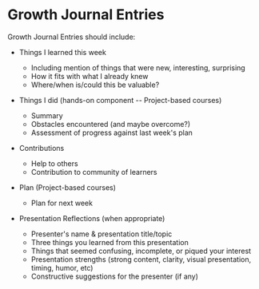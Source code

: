 # Growth Journal Entries

Growth Journal Entries should include:

- Things I learned this week

    * Including mention of things that were new, interesting, surprising
    * How it fits with what I already knew
    * Where/when is/could this be valuable?

- Things I did (hands-on component -- Project-based courses)

    * Summary
    * Obstacles encountered (and maybe overcome?)
    * Assessment of progress against last week's plan

- Contributions

    * Help to others
    * Contribution to community of learners

- Plan (Project-based courses)

    * Plan for next week
    
- Presentation Reflections (when appropriate)

   * Presenter's name & presentation title/topic
   * Three things you learned from this presentation
   * Things that seemed confusing, incomplete, or piqued your interest
   * Presentation strengths (strong content, clarity, visual presentation, timing, humor, etc)
   * Constructive suggestions for the presenter (if any)

